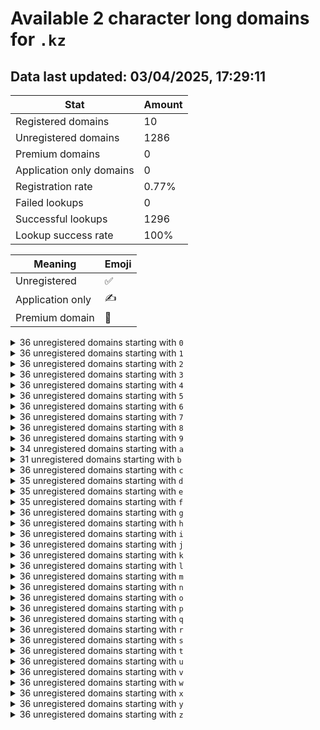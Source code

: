 # Available 2 character long domains for `.kz`

## Data last updated: 03/04/2025, 17:29:11

|Stat|Amount|
|--|--|
|Registered domains|10|
|Unregistered domains|1286|
|Premium domains|0|
|Application only domains|0|
|Registration rate|0.77%|
|Failed lookups|0|
|Successful lookups|1296|
|Lookup success rate|100%|


|Meaning|Emoji|
|--|--|
|Unregistered|:white_check_mark:|
|Application only|:writing_hand:|
|Premium domain|:gem:|

<details>
<summary>36 unregistered domains starting with <bold><code>0</code></bold></summary>

|Type|Domain|
|--|--|
|:white_check_mark:|`00.kz`|
|:white_check_mark:|`01.kz`|
|:white_check_mark:|`02.kz`|
|:white_check_mark:|`03.kz`|
|:white_check_mark:|`04.kz`|
|:white_check_mark:|`05.kz`|
|:white_check_mark:|`06.kz`|
|:white_check_mark:|`07.kz`|
|:white_check_mark:|`08.kz`|
|:white_check_mark:|`09.kz`|
|:white_check_mark:|`0a.kz`|
|:white_check_mark:|`0b.kz`|
|:white_check_mark:|`0c.kz`|
|:white_check_mark:|`0d.kz`|
|:white_check_mark:|`0e.kz`|
|:white_check_mark:|`0f.kz`|
|:white_check_mark:|`0g.kz`|
|:white_check_mark:|`0h.kz`|
|:white_check_mark:|`0i.kz`|
|:white_check_mark:|`0j.kz`|
|:white_check_mark:|`0k.kz`|
|:white_check_mark:|`0l.kz`|
|:white_check_mark:|`0m.kz`|
|:white_check_mark:|`0n.kz`|
|:white_check_mark:|`0o.kz`|
|:white_check_mark:|`0p.kz`|
|:white_check_mark:|`0q.kz`|
|:white_check_mark:|`0r.kz`|
|:white_check_mark:|`0s.kz`|
|:white_check_mark:|`0t.kz`|
|:white_check_mark:|`0u.kz`|
|:white_check_mark:|`0v.kz`|
|:white_check_mark:|`0w.kz`|
|:white_check_mark:|`0x.kz`|
|:white_check_mark:|`0y.kz`|
|:white_check_mark:|`0z.kz`|
</details>
<details>
<summary>36 unregistered domains starting with <bold><code>1</code></bold></summary>

|Type|Domain|
|--|--|
|:white_check_mark:|`10.kz`|
|:white_check_mark:|`11.kz`|
|:white_check_mark:|`12.kz`|
|:white_check_mark:|`13.kz`|
|:white_check_mark:|`14.kz`|
|:white_check_mark:|`15.kz`|
|:white_check_mark:|`16.kz`|
|:white_check_mark:|`17.kz`|
|:white_check_mark:|`18.kz`|
|:white_check_mark:|`19.kz`|
|:white_check_mark:|`1a.kz`|
|:white_check_mark:|`1b.kz`|
|:white_check_mark:|`1c.kz`|
|:white_check_mark:|`1d.kz`|
|:white_check_mark:|`1e.kz`|
|:white_check_mark:|`1f.kz`|
|:white_check_mark:|`1g.kz`|
|:white_check_mark:|`1h.kz`|
|:white_check_mark:|`1i.kz`|
|:white_check_mark:|`1j.kz`|
|:white_check_mark:|`1k.kz`|
|:white_check_mark:|`1l.kz`|
|:white_check_mark:|`1m.kz`|
|:white_check_mark:|`1n.kz`|
|:white_check_mark:|`1o.kz`|
|:white_check_mark:|`1p.kz`|
|:white_check_mark:|`1q.kz`|
|:white_check_mark:|`1r.kz`|
|:white_check_mark:|`1s.kz`|
|:white_check_mark:|`1t.kz`|
|:white_check_mark:|`1u.kz`|
|:white_check_mark:|`1v.kz`|
|:white_check_mark:|`1w.kz`|
|:white_check_mark:|`1x.kz`|
|:white_check_mark:|`1y.kz`|
|:white_check_mark:|`1z.kz`|
</details>
<details>
<summary>36 unregistered domains starting with <bold><code>2</code></bold></summary>

|Type|Domain|
|--|--|
|:white_check_mark:|`20.kz`|
|:white_check_mark:|`21.kz`|
|:white_check_mark:|`22.kz`|
|:white_check_mark:|`23.kz`|
|:white_check_mark:|`24.kz`|
|:white_check_mark:|`25.kz`|
|:white_check_mark:|`26.kz`|
|:white_check_mark:|`27.kz`|
|:white_check_mark:|`28.kz`|
|:white_check_mark:|`29.kz`|
|:white_check_mark:|`2a.kz`|
|:white_check_mark:|`2b.kz`|
|:white_check_mark:|`2c.kz`|
|:white_check_mark:|`2d.kz`|
|:white_check_mark:|`2e.kz`|
|:white_check_mark:|`2f.kz`|
|:white_check_mark:|`2g.kz`|
|:white_check_mark:|`2h.kz`|
|:white_check_mark:|`2i.kz`|
|:white_check_mark:|`2j.kz`|
|:white_check_mark:|`2k.kz`|
|:white_check_mark:|`2l.kz`|
|:white_check_mark:|`2m.kz`|
|:white_check_mark:|`2n.kz`|
|:white_check_mark:|`2o.kz`|
|:white_check_mark:|`2p.kz`|
|:white_check_mark:|`2q.kz`|
|:white_check_mark:|`2r.kz`|
|:white_check_mark:|`2s.kz`|
|:white_check_mark:|`2t.kz`|
|:white_check_mark:|`2u.kz`|
|:white_check_mark:|`2v.kz`|
|:white_check_mark:|`2w.kz`|
|:white_check_mark:|`2x.kz`|
|:white_check_mark:|`2y.kz`|
|:white_check_mark:|`2z.kz`|
</details>
<details>
<summary>36 unregistered domains starting with <bold><code>3</code></bold></summary>

|Type|Domain|
|--|--|
|:white_check_mark:|`30.kz`|
|:white_check_mark:|`31.kz`|
|:white_check_mark:|`32.kz`|
|:white_check_mark:|`33.kz`|
|:white_check_mark:|`34.kz`|
|:white_check_mark:|`35.kz`|
|:white_check_mark:|`36.kz`|
|:white_check_mark:|`37.kz`|
|:white_check_mark:|`38.kz`|
|:white_check_mark:|`39.kz`|
|:white_check_mark:|`3a.kz`|
|:white_check_mark:|`3b.kz`|
|:white_check_mark:|`3c.kz`|
|:white_check_mark:|`3d.kz`|
|:white_check_mark:|`3e.kz`|
|:white_check_mark:|`3f.kz`|
|:white_check_mark:|`3g.kz`|
|:white_check_mark:|`3h.kz`|
|:white_check_mark:|`3i.kz`|
|:white_check_mark:|`3j.kz`|
|:white_check_mark:|`3k.kz`|
|:white_check_mark:|`3l.kz`|
|:white_check_mark:|`3m.kz`|
|:white_check_mark:|`3n.kz`|
|:white_check_mark:|`3o.kz`|
|:white_check_mark:|`3p.kz`|
|:white_check_mark:|`3q.kz`|
|:white_check_mark:|`3r.kz`|
|:white_check_mark:|`3s.kz`|
|:white_check_mark:|`3t.kz`|
|:white_check_mark:|`3u.kz`|
|:white_check_mark:|`3v.kz`|
|:white_check_mark:|`3w.kz`|
|:white_check_mark:|`3x.kz`|
|:white_check_mark:|`3y.kz`|
|:white_check_mark:|`3z.kz`|
</details>
<details>
<summary>36 unregistered domains starting with <bold><code>4</code></bold></summary>

|Type|Domain|
|--|--|
|:white_check_mark:|`40.kz`|
|:white_check_mark:|`41.kz`|
|:white_check_mark:|`42.kz`|
|:white_check_mark:|`43.kz`|
|:white_check_mark:|`44.kz`|
|:white_check_mark:|`45.kz`|
|:white_check_mark:|`46.kz`|
|:white_check_mark:|`47.kz`|
|:white_check_mark:|`48.kz`|
|:white_check_mark:|`49.kz`|
|:white_check_mark:|`4a.kz`|
|:white_check_mark:|`4b.kz`|
|:white_check_mark:|`4c.kz`|
|:white_check_mark:|`4d.kz`|
|:white_check_mark:|`4e.kz`|
|:white_check_mark:|`4f.kz`|
|:white_check_mark:|`4g.kz`|
|:white_check_mark:|`4h.kz`|
|:white_check_mark:|`4i.kz`|
|:white_check_mark:|`4j.kz`|
|:white_check_mark:|`4k.kz`|
|:white_check_mark:|`4l.kz`|
|:white_check_mark:|`4m.kz`|
|:white_check_mark:|`4n.kz`|
|:white_check_mark:|`4o.kz`|
|:white_check_mark:|`4p.kz`|
|:white_check_mark:|`4q.kz`|
|:white_check_mark:|`4r.kz`|
|:white_check_mark:|`4s.kz`|
|:white_check_mark:|`4t.kz`|
|:white_check_mark:|`4u.kz`|
|:white_check_mark:|`4v.kz`|
|:white_check_mark:|`4w.kz`|
|:white_check_mark:|`4x.kz`|
|:white_check_mark:|`4y.kz`|
|:white_check_mark:|`4z.kz`|
</details>
<details>
<summary>36 unregistered domains starting with <bold><code>5</code></bold></summary>

|Type|Domain|
|--|--|
|:white_check_mark:|`50.kz`|
|:white_check_mark:|`51.kz`|
|:white_check_mark:|`52.kz`|
|:white_check_mark:|`53.kz`|
|:white_check_mark:|`54.kz`|
|:white_check_mark:|`55.kz`|
|:white_check_mark:|`56.kz`|
|:white_check_mark:|`57.kz`|
|:white_check_mark:|`58.kz`|
|:white_check_mark:|`59.kz`|
|:white_check_mark:|`5a.kz`|
|:white_check_mark:|`5b.kz`|
|:white_check_mark:|`5c.kz`|
|:white_check_mark:|`5d.kz`|
|:white_check_mark:|`5e.kz`|
|:white_check_mark:|`5f.kz`|
|:white_check_mark:|`5g.kz`|
|:white_check_mark:|`5h.kz`|
|:white_check_mark:|`5i.kz`|
|:white_check_mark:|`5j.kz`|
|:white_check_mark:|`5k.kz`|
|:white_check_mark:|`5l.kz`|
|:white_check_mark:|`5m.kz`|
|:white_check_mark:|`5n.kz`|
|:white_check_mark:|`5o.kz`|
|:white_check_mark:|`5p.kz`|
|:white_check_mark:|`5q.kz`|
|:white_check_mark:|`5r.kz`|
|:white_check_mark:|`5s.kz`|
|:white_check_mark:|`5t.kz`|
|:white_check_mark:|`5u.kz`|
|:white_check_mark:|`5v.kz`|
|:white_check_mark:|`5w.kz`|
|:white_check_mark:|`5x.kz`|
|:white_check_mark:|`5y.kz`|
|:white_check_mark:|`5z.kz`|
</details>
<details>
<summary>36 unregistered domains starting with <bold><code>6</code></bold></summary>

|Type|Domain|
|--|--|
|:white_check_mark:|`60.kz`|
|:white_check_mark:|`61.kz`|
|:white_check_mark:|`62.kz`|
|:white_check_mark:|`63.kz`|
|:white_check_mark:|`64.kz`|
|:white_check_mark:|`65.kz`|
|:white_check_mark:|`66.kz`|
|:white_check_mark:|`67.kz`|
|:white_check_mark:|`68.kz`|
|:white_check_mark:|`69.kz`|
|:white_check_mark:|`6a.kz`|
|:white_check_mark:|`6b.kz`|
|:white_check_mark:|`6c.kz`|
|:white_check_mark:|`6d.kz`|
|:white_check_mark:|`6e.kz`|
|:white_check_mark:|`6f.kz`|
|:white_check_mark:|`6g.kz`|
|:white_check_mark:|`6h.kz`|
|:white_check_mark:|`6i.kz`|
|:white_check_mark:|`6j.kz`|
|:white_check_mark:|`6k.kz`|
|:white_check_mark:|`6l.kz`|
|:white_check_mark:|`6m.kz`|
|:white_check_mark:|`6n.kz`|
|:white_check_mark:|`6o.kz`|
|:white_check_mark:|`6p.kz`|
|:white_check_mark:|`6q.kz`|
|:white_check_mark:|`6r.kz`|
|:white_check_mark:|`6s.kz`|
|:white_check_mark:|`6t.kz`|
|:white_check_mark:|`6u.kz`|
|:white_check_mark:|`6v.kz`|
|:white_check_mark:|`6w.kz`|
|:white_check_mark:|`6x.kz`|
|:white_check_mark:|`6y.kz`|
|:white_check_mark:|`6z.kz`|
</details>
<details>
<summary>36 unregistered domains starting with <bold><code>7</code></bold></summary>

|Type|Domain|
|--|--|
|:white_check_mark:|`70.kz`|
|:white_check_mark:|`71.kz`|
|:white_check_mark:|`72.kz`|
|:white_check_mark:|`73.kz`|
|:white_check_mark:|`74.kz`|
|:white_check_mark:|`75.kz`|
|:white_check_mark:|`76.kz`|
|:white_check_mark:|`77.kz`|
|:white_check_mark:|`78.kz`|
|:white_check_mark:|`79.kz`|
|:white_check_mark:|`7a.kz`|
|:white_check_mark:|`7b.kz`|
|:white_check_mark:|`7c.kz`|
|:white_check_mark:|`7d.kz`|
|:white_check_mark:|`7e.kz`|
|:white_check_mark:|`7f.kz`|
|:white_check_mark:|`7g.kz`|
|:white_check_mark:|`7h.kz`|
|:white_check_mark:|`7i.kz`|
|:white_check_mark:|`7j.kz`|
|:white_check_mark:|`7k.kz`|
|:white_check_mark:|`7l.kz`|
|:white_check_mark:|`7m.kz`|
|:white_check_mark:|`7n.kz`|
|:white_check_mark:|`7o.kz`|
|:white_check_mark:|`7p.kz`|
|:white_check_mark:|`7q.kz`|
|:white_check_mark:|`7r.kz`|
|:white_check_mark:|`7s.kz`|
|:white_check_mark:|`7t.kz`|
|:white_check_mark:|`7u.kz`|
|:white_check_mark:|`7v.kz`|
|:white_check_mark:|`7w.kz`|
|:white_check_mark:|`7x.kz`|
|:white_check_mark:|`7y.kz`|
|:white_check_mark:|`7z.kz`|
</details>
<details>
<summary>36 unregistered domains starting with <bold><code>8</code></bold></summary>

|Type|Domain|
|--|--|
|:white_check_mark:|`80.kz`|
|:white_check_mark:|`81.kz`|
|:white_check_mark:|`82.kz`|
|:white_check_mark:|`83.kz`|
|:white_check_mark:|`84.kz`|
|:white_check_mark:|`85.kz`|
|:white_check_mark:|`86.kz`|
|:white_check_mark:|`87.kz`|
|:white_check_mark:|`88.kz`|
|:white_check_mark:|`89.kz`|
|:white_check_mark:|`8a.kz`|
|:white_check_mark:|`8b.kz`|
|:white_check_mark:|`8c.kz`|
|:white_check_mark:|`8d.kz`|
|:white_check_mark:|`8e.kz`|
|:white_check_mark:|`8f.kz`|
|:white_check_mark:|`8g.kz`|
|:white_check_mark:|`8h.kz`|
|:white_check_mark:|`8i.kz`|
|:white_check_mark:|`8j.kz`|
|:white_check_mark:|`8k.kz`|
|:white_check_mark:|`8l.kz`|
|:white_check_mark:|`8m.kz`|
|:white_check_mark:|`8n.kz`|
|:white_check_mark:|`8o.kz`|
|:white_check_mark:|`8p.kz`|
|:white_check_mark:|`8q.kz`|
|:white_check_mark:|`8r.kz`|
|:white_check_mark:|`8s.kz`|
|:white_check_mark:|`8t.kz`|
|:white_check_mark:|`8u.kz`|
|:white_check_mark:|`8v.kz`|
|:white_check_mark:|`8w.kz`|
|:white_check_mark:|`8x.kz`|
|:white_check_mark:|`8y.kz`|
|:white_check_mark:|`8z.kz`|
</details>
<details>
<summary>36 unregistered domains starting with <bold><code>9</code></bold></summary>

|Type|Domain|
|--|--|
|:white_check_mark:|`90.kz`|
|:white_check_mark:|`91.kz`|
|:white_check_mark:|`92.kz`|
|:white_check_mark:|`93.kz`|
|:white_check_mark:|`94.kz`|
|:white_check_mark:|`95.kz`|
|:white_check_mark:|`96.kz`|
|:white_check_mark:|`97.kz`|
|:white_check_mark:|`98.kz`|
|:white_check_mark:|`99.kz`|
|:white_check_mark:|`9a.kz`|
|:white_check_mark:|`9b.kz`|
|:white_check_mark:|`9c.kz`|
|:white_check_mark:|`9d.kz`|
|:white_check_mark:|`9e.kz`|
|:white_check_mark:|`9f.kz`|
|:white_check_mark:|`9g.kz`|
|:white_check_mark:|`9h.kz`|
|:white_check_mark:|`9i.kz`|
|:white_check_mark:|`9j.kz`|
|:white_check_mark:|`9k.kz`|
|:white_check_mark:|`9l.kz`|
|:white_check_mark:|`9m.kz`|
|:white_check_mark:|`9n.kz`|
|:white_check_mark:|`9o.kz`|
|:white_check_mark:|`9p.kz`|
|:white_check_mark:|`9q.kz`|
|:white_check_mark:|`9r.kz`|
|:white_check_mark:|`9s.kz`|
|:white_check_mark:|`9t.kz`|
|:white_check_mark:|`9u.kz`|
|:white_check_mark:|`9v.kz`|
|:white_check_mark:|`9w.kz`|
|:white_check_mark:|`9x.kz`|
|:white_check_mark:|`9y.kz`|
|:white_check_mark:|`9z.kz`|
</details>
<details>
<summary>34 unregistered domains starting with <bold><code>a</code></bold></summary>

|Type|Domain|
|--|--|
|:white_check_mark:|`a0.kz`|
|:white_check_mark:|`a1.kz`|
|:white_check_mark:|`a2.kz`|
|:white_check_mark:|`a3.kz`|
|:white_check_mark:|`a4.kz`|
|:white_check_mark:|`a5.kz`|
|:white_check_mark:|`a6.kz`|
|:white_check_mark:|`a7.kz`|
|:white_check_mark:|`a8.kz`|
|:white_check_mark:|`a9.kz`|
|:white_check_mark:|`ac.kz`|
|:white_check_mark:|`ad.kz`|
|:white_check_mark:|`ae.kz`|
|:white_check_mark:|`af.kz`|
|:white_check_mark:|`ag.kz`|
|:white_check_mark:|`ah.kz`|
|:white_check_mark:|`ai.kz`|
|:white_check_mark:|`aj.kz`|
|:white_check_mark:|`ak.kz`|
|:white_check_mark:|`al.kz`|
|:white_check_mark:|`am.kz`|
|:white_check_mark:|`an.kz`|
|:white_check_mark:|`ao.kz`|
|:white_check_mark:|`ap.kz`|
|:white_check_mark:|`aq.kz`|
|:white_check_mark:|`ar.kz`|
|:white_check_mark:|`as.kz`|
|:white_check_mark:|`at.kz`|
|:white_check_mark:|`au.kz`|
|:white_check_mark:|`av.kz`|
|:white_check_mark:|`aw.kz`|
|:white_check_mark:|`ax.kz`|
|:white_check_mark:|`ay.kz`|
|:white_check_mark:|`az.kz`|
</details>
<details>
<summary>31 unregistered domains starting with <bold><code>b</code></bold></summary>

|Type|Domain|
|--|--|
|:white_check_mark:|`b0.kz`|
|:white_check_mark:|`b1.kz`|
|:white_check_mark:|`b2.kz`|
|:white_check_mark:|`b3.kz`|
|:white_check_mark:|`b4.kz`|
|:white_check_mark:|`b5.kz`|
|:white_check_mark:|`b6.kz`|
|:white_check_mark:|`b7.kz`|
|:white_check_mark:|`b8.kz`|
|:white_check_mark:|`b9.kz`|
|:white_check_mark:|`ba.kz`|
|:white_check_mark:|`bb.kz`|
|:white_check_mark:|`bh.kz`|
|:white_check_mark:|`bi.kz`|
|:white_check_mark:|`bj.kz`|
|:white_check_mark:|`bk.kz`|
|:white_check_mark:|`bl.kz`|
|:white_check_mark:|`bm.kz`|
|:white_check_mark:|`bn.kz`|
|:white_check_mark:|`bo.kz`|
|:white_check_mark:|`bp.kz`|
|:white_check_mark:|`bq.kz`|
|:white_check_mark:|`br.kz`|
|:white_check_mark:|`bs.kz`|
|:white_check_mark:|`bt.kz`|
|:white_check_mark:|`bu.kz`|
|:white_check_mark:|`bv.kz`|
|:white_check_mark:|`bw.kz`|
|:white_check_mark:|`bx.kz`|
|:white_check_mark:|`by.kz`|
|:white_check_mark:|`bz.kz`|
</details>
<details>
<summary>36 unregistered domains starting with <bold><code>c</code></bold></summary>

|Type|Domain|
|--|--|
|:white_check_mark:|`c0.kz`|
|:white_check_mark:|`c1.kz`|
|:white_check_mark:|`c2.kz`|
|:white_check_mark:|`c3.kz`|
|:white_check_mark:|`c4.kz`|
|:white_check_mark:|`c5.kz`|
|:white_check_mark:|`c6.kz`|
|:white_check_mark:|`c7.kz`|
|:white_check_mark:|`c8.kz`|
|:white_check_mark:|`c9.kz`|
|:white_check_mark:|`ca.kz`|
|:white_check_mark:|`cb.kz`|
|:white_check_mark:|`cc.kz`|
|:white_check_mark:|`cd.kz`|
|:white_check_mark:|`ce.kz`|
|:white_check_mark:|`cf.kz`|
|:white_check_mark:|`cg.kz`|
|:white_check_mark:|`ch.kz`|
|:white_check_mark:|`ci.kz`|
|:white_check_mark:|`cj.kz`|
|:white_check_mark:|`ck.kz`|
|:white_check_mark:|`cl.kz`|
|:white_check_mark:|`cm.kz`|
|:white_check_mark:|`cn.kz`|
|:white_check_mark:|`co.kz`|
|:white_check_mark:|`cp.kz`|
|:white_check_mark:|`cq.kz`|
|:white_check_mark:|`cr.kz`|
|:white_check_mark:|`cs.kz`|
|:white_check_mark:|`ct.kz`|
|:white_check_mark:|`cu.kz`|
|:white_check_mark:|`cv.kz`|
|:white_check_mark:|`cw.kz`|
|:white_check_mark:|`cx.kz`|
|:white_check_mark:|`cy.kz`|
|:white_check_mark:|`cz.kz`|
</details>
<details>
<summary>35 unregistered domains starting with <bold><code>d</code></bold></summary>

|Type|Domain|
|--|--|
|:white_check_mark:|`d0.kz`|
|:white_check_mark:|`d1.kz`|
|:white_check_mark:|`d2.kz`|
|:white_check_mark:|`d3.kz`|
|:white_check_mark:|`d4.kz`|
|:white_check_mark:|`d5.kz`|
|:white_check_mark:|`d6.kz`|
|:white_check_mark:|`d7.kz`|
|:white_check_mark:|`d8.kz`|
|:white_check_mark:|`d9.kz`|
|:white_check_mark:|`da.kz`|
|:white_check_mark:|`db.kz`|
|:white_check_mark:|`dc.kz`|
|:white_check_mark:|`dd.kz`|
|:white_check_mark:|`de.kz`|
|:white_check_mark:|`df.kz`|
|:white_check_mark:|`dg.kz`|
|:white_check_mark:|`dh.kz`|
|:white_check_mark:|`di.kz`|
|:white_check_mark:|`dj.kz`|
|:white_check_mark:|`dk.kz`|
|:white_check_mark:|`dl.kz`|
|:white_check_mark:|`dm.kz`|
|:white_check_mark:|`dn.kz`|
|:white_check_mark:|`do.kz`|
|:white_check_mark:|`dp.kz`|
|:white_check_mark:|`dq.kz`|
|:white_check_mark:|`dr.kz`|
|:white_check_mark:|`ds.kz`|
|:white_check_mark:|`dt.kz`|
|:white_check_mark:|`du.kz`|
|:white_check_mark:|`dv.kz`|
|:white_check_mark:|`dw.kz`|
|:white_check_mark:|`dx.kz`|
|:white_check_mark:|`dz.kz`|
</details>
<details>
<summary>35 unregistered domains starting with <bold><code>e</code></bold></summary>

|Type|Domain|
|--|--|
|:white_check_mark:|`e0.kz`|
|:white_check_mark:|`e1.kz`|
|:white_check_mark:|`e2.kz`|
|:white_check_mark:|`e3.kz`|
|:white_check_mark:|`e4.kz`|
|:white_check_mark:|`e5.kz`|
|:white_check_mark:|`e6.kz`|
|:white_check_mark:|`e7.kz`|
|:white_check_mark:|`e8.kz`|
|:white_check_mark:|`ea.kz`|
|:white_check_mark:|`eb.kz`|
|:white_check_mark:|`ec.kz`|
|:white_check_mark:|`ed.kz`|
|:white_check_mark:|`ee.kz`|
|:white_check_mark:|`ef.kz`|
|:white_check_mark:|`eg.kz`|
|:white_check_mark:|`eh.kz`|
|:white_check_mark:|`ei.kz`|
|:white_check_mark:|`ej.kz`|
|:white_check_mark:|`ek.kz`|
|:white_check_mark:|`el.kz`|
|:white_check_mark:|`em.kz`|
|:white_check_mark:|`en.kz`|
|:white_check_mark:|`eo.kz`|
|:white_check_mark:|`ep.kz`|
|:white_check_mark:|`eq.kz`|
|:white_check_mark:|`er.kz`|
|:white_check_mark:|`es.kz`|
|:white_check_mark:|`et.kz`|
|:white_check_mark:|`eu.kz`|
|:white_check_mark:|`ev.kz`|
|:white_check_mark:|`ew.kz`|
|:white_check_mark:|`ex.kz`|
|:white_check_mark:|`ey.kz`|
|:white_check_mark:|`ez.kz`|
</details>
<details>
<summary>35 unregistered domains starting with <bold><code>f</code></bold></summary>

|Type|Domain|
|--|--|
|:white_check_mark:|`f0.kz`|
|:white_check_mark:|`f1.kz`|
|:white_check_mark:|`f2.kz`|
|:white_check_mark:|`f3.kz`|
|:white_check_mark:|`f4.kz`|
|:white_check_mark:|`f5.kz`|
|:white_check_mark:|`f6.kz`|
|:white_check_mark:|`f7.kz`|
|:white_check_mark:|`f8.kz`|
|:white_check_mark:|`f9.kz`|
|:white_check_mark:|`fb.kz`|
|:white_check_mark:|`fc.kz`|
|:white_check_mark:|`fd.kz`|
|:white_check_mark:|`fe.kz`|
|:white_check_mark:|`ff.kz`|
|:white_check_mark:|`fg.kz`|
|:white_check_mark:|`fh.kz`|
|:white_check_mark:|`fi.kz`|
|:white_check_mark:|`fj.kz`|
|:white_check_mark:|`fk.kz`|
|:white_check_mark:|`fl.kz`|
|:white_check_mark:|`fm.kz`|
|:white_check_mark:|`fn.kz`|
|:white_check_mark:|`fo.kz`|
|:white_check_mark:|`fp.kz`|
|:white_check_mark:|`fq.kz`|
|:white_check_mark:|`fr.kz`|
|:white_check_mark:|`fs.kz`|
|:white_check_mark:|`ft.kz`|
|:white_check_mark:|`fu.kz`|
|:white_check_mark:|`fv.kz`|
|:white_check_mark:|`fw.kz`|
|:white_check_mark:|`fx.kz`|
|:white_check_mark:|`fy.kz`|
|:white_check_mark:|`fz.kz`|
</details>
<details>
<summary>36 unregistered domains starting with <bold><code>g</code></bold></summary>

|Type|Domain|
|--|--|
|:white_check_mark:|`g0.kz`|
|:white_check_mark:|`g1.kz`|
|:white_check_mark:|`g2.kz`|
|:white_check_mark:|`g3.kz`|
|:white_check_mark:|`g4.kz`|
|:white_check_mark:|`g5.kz`|
|:white_check_mark:|`g6.kz`|
|:white_check_mark:|`g7.kz`|
|:white_check_mark:|`g8.kz`|
|:white_check_mark:|`g9.kz`|
|:white_check_mark:|`ga.kz`|
|:white_check_mark:|`gb.kz`|
|:white_check_mark:|`gc.kz`|
|:white_check_mark:|`gd.kz`|
|:white_check_mark:|`ge.kz`|
|:white_check_mark:|`gf.kz`|
|:white_check_mark:|`gg.kz`|
|:white_check_mark:|`gh.kz`|
|:white_check_mark:|`gi.kz`|
|:white_check_mark:|`gj.kz`|
|:white_check_mark:|`gk.kz`|
|:white_check_mark:|`gl.kz`|
|:white_check_mark:|`gm.kz`|
|:white_check_mark:|`gn.kz`|
|:white_check_mark:|`go.kz`|
|:white_check_mark:|`gp.kz`|
|:white_check_mark:|`gq.kz`|
|:white_check_mark:|`gr.kz`|
|:white_check_mark:|`gs.kz`|
|:white_check_mark:|`gt.kz`|
|:white_check_mark:|`gu.kz`|
|:white_check_mark:|`gv.kz`|
|:white_check_mark:|`gw.kz`|
|:white_check_mark:|`gx.kz`|
|:white_check_mark:|`gy.kz`|
|:white_check_mark:|`gz.kz`|
</details>
<details>
<summary>36 unregistered domains starting with <bold><code>h</code></bold></summary>

|Type|Domain|
|--|--|
|:white_check_mark:|`h0.kz`|
|:white_check_mark:|`h1.kz`|
|:white_check_mark:|`h2.kz`|
|:white_check_mark:|`h3.kz`|
|:white_check_mark:|`h4.kz`|
|:white_check_mark:|`h5.kz`|
|:white_check_mark:|`h6.kz`|
|:white_check_mark:|`h7.kz`|
|:white_check_mark:|`h8.kz`|
|:white_check_mark:|`h9.kz`|
|:white_check_mark:|`ha.kz`|
|:white_check_mark:|`hb.kz`|
|:white_check_mark:|`hc.kz`|
|:white_check_mark:|`hd.kz`|
|:white_check_mark:|`he.kz`|
|:white_check_mark:|`hf.kz`|
|:white_check_mark:|`hg.kz`|
|:white_check_mark:|`hh.kz`|
|:white_check_mark:|`hi.kz`|
|:white_check_mark:|`hj.kz`|
|:white_check_mark:|`hk.kz`|
|:white_check_mark:|`hl.kz`|
|:white_check_mark:|`hm.kz`|
|:white_check_mark:|`hn.kz`|
|:white_check_mark:|`ho.kz`|
|:white_check_mark:|`hp.kz`|
|:white_check_mark:|`hq.kz`|
|:white_check_mark:|`hr.kz`|
|:white_check_mark:|`hs.kz`|
|:white_check_mark:|`ht.kz`|
|:white_check_mark:|`hu.kz`|
|:white_check_mark:|`hv.kz`|
|:white_check_mark:|`hw.kz`|
|:white_check_mark:|`hx.kz`|
|:white_check_mark:|`hy.kz`|
|:white_check_mark:|`hz.kz`|
</details>
<details>
<summary>36 unregistered domains starting with <bold><code>i</code></bold></summary>

|Type|Domain|
|--|--|
|:white_check_mark:|`i0.kz`|
|:white_check_mark:|`i1.kz`|
|:white_check_mark:|`i2.kz`|
|:white_check_mark:|`i3.kz`|
|:white_check_mark:|`i4.kz`|
|:white_check_mark:|`i5.kz`|
|:white_check_mark:|`i6.kz`|
|:white_check_mark:|`i7.kz`|
|:white_check_mark:|`i8.kz`|
|:white_check_mark:|`i9.kz`|
|:white_check_mark:|`ia.kz`|
|:white_check_mark:|`ib.kz`|
|:white_check_mark:|`ic.kz`|
|:white_check_mark:|`id.kz`|
|:white_check_mark:|`ie.kz`|
|:white_check_mark:|`if.kz`|
|:white_check_mark:|`ig.kz`|
|:white_check_mark:|`ih.kz`|
|:white_check_mark:|`ii.kz`|
|:white_check_mark:|`ij.kz`|
|:white_check_mark:|`ik.kz`|
|:white_check_mark:|`il.kz`|
|:white_check_mark:|`im.kz`|
|:white_check_mark:|`in.kz`|
|:white_check_mark:|`io.kz`|
|:white_check_mark:|`ip.kz`|
|:white_check_mark:|`iq.kz`|
|:white_check_mark:|`ir.kz`|
|:white_check_mark:|`is.kz`|
|:white_check_mark:|`it.kz`|
|:white_check_mark:|`iu.kz`|
|:white_check_mark:|`iv.kz`|
|:white_check_mark:|`iw.kz`|
|:white_check_mark:|`ix.kz`|
|:white_check_mark:|`iy.kz`|
|:white_check_mark:|`iz.kz`|
</details>
<details>
<summary>36 unregistered domains starting with <bold><code>j</code></bold></summary>

|Type|Domain|
|--|--|
|:white_check_mark:|`j0.kz`|
|:white_check_mark:|`j1.kz`|
|:white_check_mark:|`j2.kz`|
|:white_check_mark:|`j3.kz`|
|:white_check_mark:|`j4.kz`|
|:white_check_mark:|`j5.kz`|
|:white_check_mark:|`j6.kz`|
|:white_check_mark:|`j7.kz`|
|:white_check_mark:|`j8.kz`|
|:white_check_mark:|`j9.kz`|
|:white_check_mark:|`ja.kz`|
|:white_check_mark:|`jb.kz`|
|:white_check_mark:|`jc.kz`|
|:white_check_mark:|`jd.kz`|
|:white_check_mark:|`je.kz`|
|:white_check_mark:|`jf.kz`|
|:white_check_mark:|`jg.kz`|
|:white_check_mark:|`jh.kz`|
|:white_check_mark:|`ji.kz`|
|:white_check_mark:|`jj.kz`|
|:white_check_mark:|`jk.kz`|
|:white_check_mark:|`jl.kz`|
|:white_check_mark:|`jm.kz`|
|:white_check_mark:|`jn.kz`|
|:white_check_mark:|`jo.kz`|
|:white_check_mark:|`jp.kz`|
|:white_check_mark:|`jq.kz`|
|:white_check_mark:|`jr.kz`|
|:white_check_mark:|`js.kz`|
|:white_check_mark:|`jt.kz`|
|:white_check_mark:|`ju.kz`|
|:white_check_mark:|`jv.kz`|
|:white_check_mark:|`jw.kz`|
|:white_check_mark:|`jx.kz`|
|:white_check_mark:|`jy.kz`|
|:white_check_mark:|`jz.kz`|
</details>
<details>
<summary>36 unregistered domains starting with <bold><code>k</code></bold></summary>

|Type|Domain|
|--|--|
|:white_check_mark:|`k0.kz`|
|:white_check_mark:|`k1.kz`|
|:white_check_mark:|`k2.kz`|
|:white_check_mark:|`k3.kz`|
|:white_check_mark:|`k4.kz`|
|:white_check_mark:|`k5.kz`|
|:white_check_mark:|`k6.kz`|
|:white_check_mark:|`k7.kz`|
|:white_check_mark:|`k8.kz`|
|:white_check_mark:|`k9.kz`|
|:white_check_mark:|`ka.kz`|
|:white_check_mark:|`kb.kz`|
|:white_check_mark:|`kc.kz`|
|:white_check_mark:|`kd.kz`|
|:white_check_mark:|`ke.kz`|
|:white_check_mark:|`kf.kz`|
|:white_check_mark:|`kg.kz`|
|:white_check_mark:|`kh.kz`|
|:white_check_mark:|`ki.kz`|
|:white_check_mark:|`kj.kz`|
|:white_check_mark:|`kk.kz`|
|:white_check_mark:|`kl.kz`|
|:white_check_mark:|`km.kz`|
|:white_check_mark:|`kn.kz`|
|:white_check_mark:|`ko.kz`|
|:white_check_mark:|`kp.kz`|
|:white_check_mark:|`kq.kz`|
|:white_check_mark:|`kr.kz`|
|:white_check_mark:|`ks.kz`|
|:white_check_mark:|`kt.kz`|
|:white_check_mark:|`ku.kz`|
|:white_check_mark:|`kv.kz`|
|:white_check_mark:|`kw.kz`|
|:white_check_mark:|`kx.kz`|
|:white_check_mark:|`ky.kz`|
|:white_check_mark:|`kz.kz`|
</details>
<details>
<summary>36 unregistered domains starting with <bold><code>l</code></bold></summary>

|Type|Domain|
|--|--|
|:white_check_mark:|`l0.kz`|
|:white_check_mark:|`l1.kz`|
|:white_check_mark:|`l2.kz`|
|:white_check_mark:|`l3.kz`|
|:white_check_mark:|`l4.kz`|
|:white_check_mark:|`l5.kz`|
|:white_check_mark:|`l6.kz`|
|:white_check_mark:|`l7.kz`|
|:white_check_mark:|`l8.kz`|
|:white_check_mark:|`l9.kz`|
|:white_check_mark:|`la.kz`|
|:white_check_mark:|`lb.kz`|
|:white_check_mark:|`lc.kz`|
|:white_check_mark:|`ld.kz`|
|:white_check_mark:|`le.kz`|
|:white_check_mark:|`lf.kz`|
|:white_check_mark:|`lg.kz`|
|:white_check_mark:|`lh.kz`|
|:white_check_mark:|`li.kz`|
|:white_check_mark:|`lj.kz`|
|:white_check_mark:|`lk.kz`|
|:white_check_mark:|`ll.kz`|
|:white_check_mark:|`lm.kz`|
|:white_check_mark:|`ln.kz`|
|:white_check_mark:|`lo.kz`|
|:white_check_mark:|`lp.kz`|
|:white_check_mark:|`lq.kz`|
|:white_check_mark:|`lr.kz`|
|:white_check_mark:|`ls.kz`|
|:white_check_mark:|`lt.kz`|
|:white_check_mark:|`lu.kz`|
|:white_check_mark:|`lv.kz`|
|:white_check_mark:|`lw.kz`|
|:white_check_mark:|`lx.kz`|
|:white_check_mark:|`ly.kz`|
|:white_check_mark:|`lz.kz`|
</details>
<details>
<summary>36 unregistered domains starting with <bold><code>m</code></bold></summary>

|Type|Domain|
|--|--|
|:white_check_mark:|`m0.kz`|
|:white_check_mark:|`m1.kz`|
|:white_check_mark:|`m2.kz`|
|:white_check_mark:|`m3.kz`|
|:white_check_mark:|`m4.kz`|
|:white_check_mark:|`m5.kz`|
|:white_check_mark:|`m6.kz`|
|:white_check_mark:|`m7.kz`|
|:white_check_mark:|`m8.kz`|
|:white_check_mark:|`m9.kz`|
|:white_check_mark:|`ma.kz`|
|:white_check_mark:|`mb.kz`|
|:white_check_mark:|`mc.kz`|
|:white_check_mark:|`md.kz`|
|:white_check_mark:|`me.kz`|
|:white_check_mark:|`mf.kz`|
|:white_check_mark:|`mg.kz`|
|:white_check_mark:|`mh.kz`|
|:white_check_mark:|`mi.kz`|
|:white_check_mark:|`mj.kz`|
|:white_check_mark:|`mk.kz`|
|:white_check_mark:|`ml.kz`|
|:white_check_mark:|`mm.kz`|
|:white_check_mark:|`mn.kz`|
|:white_check_mark:|`mo.kz`|
|:white_check_mark:|`mp.kz`|
|:white_check_mark:|`mq.kz`|
|:white_check_mark:|`mr.kz`|
|:white_check_mark:|`ms.kz`|
|:white_check_mark:|`mt.kz`|
|:white_check_mark:|`mu.kz`|
|:white_check_mark:|`mv.kz`|
|:white_check_mark:|`mw.kz`|
|:white_check_mark:|`mx.kz`|
|:white_check_mark:|`my.kz`|
|:white_check_mark:|`mz.kz`|
</details>
<details>
<summary>36 unregistered domains starting with <bold><code>n</code></bold></summary>

|Type|Domain|
|--|--|
|:white_check_mark:|`n0.kz`|
|:white_check_mark:|`n1.kz`|
|:white_check_mark:|`n2.kz`|
|:white_check_mark:|`n3.kz`|
|:white_check_mark:|`n4.kz`|
|:white_check_mark:|`n5.kz`|
|:white_check_mark:|`n6.kz`|
|:white_check_mark:|`n7.kz`|
|:white_check_mark:|`n8.kz`|
|:white_check_mark:|`n9.kz`|
|:white_check_mark:|`na.kz`|
|:white_check_mark:|`nb.kz`|
|:white_check_mark:|`nc.kz`|
|:white_check_mark:|`nd.kz`|
|:white_check_mark:|`ne.kz`|
|:white_check_mark:|`nf.kz`|
|:white_check_mark:|`ng.kz`|
|:white_check_mark:|`nh.kz`|
|:white_check_mark:|`ni.kz`|
|:white_check_mark:|`nj.kz`|
|:white_check_mark:|`nk.kz`|
|:white_check_mark:|`nl.kz`|
|:white_check_mark:|`nm.kz`|
|:white_check_mark:|`nn.kz`|
|:white_check_mark:|`no.kz`|
|:white_check_mark:|`np.kz`|
|:white_check_mark:|`nq.kz`|
|:white_check_mark:|`nr.kz`|
|:white_check_mark:|`ns.kz`|
|:white_check_mark:|`nt.kz`|
|:white_check_mark:|`nu.kz`|
|:white_check_mark:|`nv.kz`|
|:white_check_mark:|`nw.kz`|
|:white_check_mark:|`nx.kz`|
|:white_check_mark:|`ny.kz`|
|:white_check_mark:|`nz.kz`|
</details>
<details>
<summary>36 unregistered domains starting with <bold><code>o</code></bold></summary>

|Type|Domain|
|--|--|
|:white_check_mark:|`o0.kz`|
|:white_check_mark:|`o1.kz`|
|:white_check_mark:|`o2.kz`|
|:white_check_mark:|`o3.kz`|
|:white_check_mark:|`o4.kz`|
|:white_check_mark:|`o5.kz`|
|:white_check_mark:|`o6.kz`|
|:white_check_mark:|`o7.kz`|
|:white_check_mark:|`o8.kz`|
|:white_check_mark:|`o9.kz`|
|:white_check_mark:|`oa.kz`|
|:white_check_mark:|`ob.kz`|
|:white_check_mark:|`oc.kz`|
|:white_check_mark:|`od.kz`|
|:white_check_mark:|`oe.kz`|
|:white_check_mark:|`of.kz`|
|:white_check_mark:|`og.kz`|
|:white_check_mark:|`oh.kz`|
|:white_check_mark:|`oi.kz`|
|:white_check_mark:|`oj.kz`|
|:white_check_mark:|`ok.kz`|
|:white_check_mark:|`ol.kz`|
|:white_check_mark:|`om.kz`|
|:white_check_mark:|`on.kz`|
|:white_check_mark:|`oo.kz`|
|:white_check_mark:|`op.kz`|
|:white_check_mark:|`oq.kz`|
|:white_check_mark:|`or.kz`|
|:white_check_mark:|`os.kz`|
|:white_check_mark:|`ot.kz`|
|:white_check_mark:|`ou.kz`|
|:white_check_mark:|`ov.kz`|
|:white_check_mark:|`ow.kz`|
|:white_check_mark:|`ox.kz`|
|:white_check_mark:|`oy.kz`|
|:white_check_mark:|`oz.kz`|
</details>
<details>
<summary>36 unregistered domains starting with <bold><code>p</code></bold></summary>

|Type|Domain|
|--|--|
|:white_check_mark:|`p0.kz`|
|:white_check_mark:|`p1.kz`|
|:white_check_mark:|`p2.kz`|
|:white_check_mark:|`p3.kz`|
|:white_check_mark:|`p4.kz`|
|:white_check_mark:|`p5.kz`|
|:white_check_mark:|`p6.kz`|
|:white_check_mark:|`p7.kz`|
|:white_check_mark:|`p8.kz`|
|:white_check_mark:|`p9.kz`|
|:white_check_mark:|`pa.kz`|
|:white_check_mark:|`pb.kz`|
|:white_check_mark:|`pc.kz`|
|:white_check_mark:|`pd.kz`|
|:white_check_mark:|`pe.kz`|
|:white_check_mark:|`pf.kz`|
|:white_check_mark:|`pg.kz`|
|:white_check_mark:|`ph.kz`|
|:white_check_mark:|`pi.kz`|
|:white_check_mark:|`pj.kz`|
|:white_check_mark:|`pk.kz`|
|:white_check_mark:|`pl.kz`|
|:white_check_mark:|`pm.kz`|
|:white_check_mark:|`pn.kz`|
|:white_check_mark:|`po.kz`|
|:white_check_mark:|`pp.kz`|
|:white_check_mark:|`pq.kz`|
|:white_check_mark:|`pr.kz`|
|:white_check_mark:|`ps.kz`|
|:white_check_mark:|`pt.kz`|
|:white_check_mark:|`pu.kz`|
|:white_check_mark:|`pv.kz`|
|:white_check_mark:|`pw.kz`|
|:white_check_mark:|`px.kz`|
|:white_check_mark:|`py.kz`|
|:white_check_mark:|`pz.kz`|
</details>
<details>
<summary>36 unregistered domains starting with <bold><code>q</code></bold></summary>

|Type|Domain|
|--|--|
|:white_check_mark:|`q0.kz`|
|:white_check_mark:|`q1.kz`|
|:white_check_mark:|`q2.kz`|
|:white_check_mark:|`q3.kz`|
|:white_check_mark:|`q4.kz`|
|:white_check_mark:|`q5.kz`|
|:white_check_mark:|`q6.kz`|
|:white_check_mark:|`q7.kz`|
|:white_check_mark:|`q8.kz`|
|:white_check_mark:|`q9.kz`|
|:white_check_mark:|`qa.kz`|
|:white_check_mark:|`qb.kz`|
|:white_check_mark:|`qc.kz`|
|:white_check_mark:|`qd.kz`|
|:white_check_mark:|`qe.kz`|
|:white_check_mark:|`qf.kz`|
|:white_check_mark:|`qg.kz`|
|:white_check_mark:|`qh.kz`|
|:white_check_mark:|`qi.kz`|
|:white_check_mark:|`qj.kz`|
|:white_check_mark:|`qk.kz`|
|:white_check_mark:|`ql.kz`|
|:white_check_mark:|`qm.kz`|
|:white_check_mark:|`qn.kz`|
|:white_check_mark:|`qo.kz`|
|:white_check_mark:|`qp.kz`|
|:white_check_mark:|`qq.kz`|
|:white_check_mark:|`qr.kz`|
|:white_check_mark:|`qs.kz`|
|:white_check_mark:|`qt.kz`|
|:white_check_mark:|`qu.kz`|
|:white_check_mark:|`qv.kz`|
|:white_check_mark:|`qw.kz`|
|:white_check_mark:|`qx.kz`|
|:white_check_mark:|`qy.kz`|
|:white_check_mark:|`qz.kz`|
</details>
<details>
<summary>36 unregistered domains starting with <bold><code>r</code></bold></summary>

|Type|Domain|
|--|--|
|:white_check_mark:|`r0.kz`|
|:white_check_mark:|`r1.kz`|
|:white_check_mark:|`r2.kz`|
|:white_check_mark:|`r3.kz`|
|:white_check_mark:|`r4.kz`|
|:white_check_mark:|`r5.kz`|
|:white_check_mark:|`r6.kz`|
|:white_check_mark:|`r7.kz`|
|:white_check_mark:|`r8.kz`|
|:white_check_mark:|`r9.kz`|
|:white_check_mark:|`ra.kz`|
|:white_check_mark:|`rb.kz`|
|:white_check_mark:|`rc.kz`|
|:white_check_mark:|`rd.kz`|
|:white_check_mark:|`re.kz`|
|:white_check_mark:|`rf.kz`|
|:white_check_mark:|`rg.kz`|
|:white_check_mark:|`rh.kz`|
|:white_check_mark:|`ri.kz`|
|:white_check_mark:|`rj.kz`|
|:white_check_mark:|`rk.kz`|
|:white_check_mark:|`rl.kz`|
|:white_check_mark:|`rm.kz`|
|:white_check_mark:|`rn.kz`|
|:white_check_mark:|`ro.kz`|
|:white_check_mark:|`rp.kz`|
|:white_check_mark:|`rq.kz`|
|:white_check_mark:|`rr.kz`|
|:white_check_mark:|`rs.kz`|
|:white_check_mark:|`rt.kz`|
|:white_check_mark:|`ru.kz`|
|:white_check_mark:|`rv.kz`|
|:white_check_mark:|`rw.kz`|
|:white_check_mark:|`rx.kz`|
|:white_check_mark:|`ry.kz`|
|:white_check_mark:|`rz.kz`|
</details>
<details>
<summary>36 unregistered domains starting with <bold><code>s</code></bold></summary>

|Type|Domain|
|--|--|
|:white_check_mark:|`s0.kz`|
|:white_check_mark:|`s1.kz`|
|:white_check_mark:|`s2.kz`|
|:white_check_mark:|`s3.kz`|
|:white_check_mark:|`s4.kz`|
|:white_check_mark:|`s5.kz`|
|:white_check_mark:|`s6.kz`|
|:white_check_mark:|`s7.kz`|
|:white_check_mark:|`s8.kz`|
|:white_check_mark:|`s9.kz`|
|:white_check_mark:|`sa.kz`|
|:white_check_mark:|`sb.kz`|
|:white_check_mark:|`sc.kz`|
|:white_check_mark:|`sd.kz`|
|:white_check_mark:|`se.kz`|
|:white_check_mark:|`sf.kz`|
|:white_check_mark:|`sg.kz`|
|:white_check_mark:|`sh.kz`|
|:white_check_mark:|`si.kz`|
|:white_check_mark:|`sj.kz`|
|:white_check_mark:|`sk.kz`|
|:white_check_mark:|`sl.kz`|
|:white_check_mark:|`sm.kz`|
|:white_check_mark:|`sn.kz`|
|:white_check_mark:|`so.kz`|
|:white_check_mark:|`sp.kz`|
|:white_check_mark:|`sq.kz`|
|:white_check_mark:|`sr.kz`|
|:white_check_mark:|`ss.kz`|
|:white_check_mark:|`st.kz`|
|:white_check_mark:|`su.kz`|
|:white_check_mark:|`sv.kz`|
|:white_check_mark:|`sw.kz`|
|:white_check_mark:|`sx.kz`|
|:white_check_mark:|`sy.kz`|
|:white_check_mark:|`sz.kz`|
</details>
<details>
<summary>36 unregistered domains starting with <bold><code>t</code></bold></summary>

|Type|Domain|
|--|--|
|:white_check_mark:|`t0.kz`|
|:white_check_mark:|`t1.kz`|
|:white_check_mark:|`t2.kz`|
|:white_check_mark:|`t3.kz`|
|:white_check_mark:|`t4.kz`|
|:white_check_mark:|`t5.kz`|
|:white_check_mark:|`t6.kz`|
|:white_check_mark:|`t7.kz`|
|:white_check_mark:|`t8.kz`|
|:white_check_mark:|`t9.kz`|
|:white_check_mark:|`ta.kz`|
|:white_check_mark:|`tb.kz`|
|:white_check_mark:|`tc.kz`|
|:white_check_mark:|`td.kz`|
|:white_check_mark:|`te.kz`|
|:white_check_mark:|`tf.kz`|
|:white_check_mark:|`tg.kz`|
|:white_check_mark:|`th.kz`|
|:white_check_mark:|`ti.kz`|
|:white_check_mark:|`tj.kz`|
|:white_check_mark:|`tk.kz`|
|:white_check_mark:|`tl.kz`|
|:white_check_mark:|`tm.kz`|
|:white_check_mark:|`tn.kz`|
|:white_check_mark:|`to.kz`|
|:white_check_mark:|`tp.kz`|
|:white_check_mark:|`tq.kz`|
|:white_check_mark:|`tr.kz`|
|:white_check_mark:|`ts.kz`|
|:white_check_mark:|`tt.kz`|
|:white_check_mark:|`tu.kz`|
|:white_check_mark:|`tv.kz`|
|:white_check_mark:|`tw.kz`|
|:white_check_mark:|`tx.kz`|
|:white_check_mark:|`ty.kz`|
|:white_check_mark:|`tz.kz`|
</details>
<details>
<summary>36 unregistered domains starting with <bold><code>u</code></bold></summary>

|Type|Domain|
|--|--|
|:white_check_mark:|`u0.kz`|
|:white_check_mark:|`u1.kz`|
|:white_check_mark:|`u2.kz`|
|:white_check_mark:|`u3.kz`|
|:white_check_mark:|`u4.kz`|
|:white_check_mark:|`u5.kz`|
|:white_check_mark:|`u6.kz`|
|:white_check_mark:|`u7.kz`|
|:white_check_mark:|`u8.kz`|
|:white_check_mark:|`u9.kz`|
|:white_check_mark:|`ua.kz`|
|:white_check_mark:|`ub.kz`|
|:white_check_mark:|`uc.kz`|
|:white_check_mark:|`ud.kz`|
|:white_check_mark:|`ue.kz`|
|:white_check_mark:|`uf.kz`|
|:white_check_mark:|`ug.kz`|
|:white_check_mark:|`uh.kz`|
|:white_check_mark:|`ui.kz`|
|:white_check_mark:|`uj.kz`|
|:white_check_mark:|`uk.kz`|
|:white_check_mark:|`ul.kz`|
|:white_check_mark:|`um.kz`|
|:white_check_mark:|`un.kz`|
|:white_check_mark:|`uo.kz`|
|:white_check_mark:|`up.kz`|
|:white_check_mark:|`uq.kz`|
|:white_check_mark:|`ur.kz`|
|:white_check_mark:|`us.kz`|
|:white_check_mark:|`ut.kz`|
|:white_check_mark:|`uu.kz`|
|:white_check_mark:|`uv.kz`|
|:white_check_mark:|`uw.kz`|
|:white_check_mark:|`ux.kz`|
|:white_check_mark:|`uy.kz`|
|:white_check_mark:|`uz.kz`|
</details>
<details>
<summary>36 unregistered domains starting with <bold><code>v</code></bold></summary>

|Type|Domain|
|--|--|
|:white_check_mark:|`v0.kz`|
|:white_check_mark:|`v1.kz`|
|:white_check_mark:|`v2.kz`|
|:white_check_mark:|`v3.kz`|
|:white_check_mark:|`v4.kz`|
|:white_check_mark:|`v5.kz`|
|:white_check_mark:|`v6.kz`|
|:white_check_mark:|`v7.kz`|
|:white_check_mark:|`v8.kz`|
|:white_check_mark:|`v9.kz`|
|:white_check_mark:|`va.kz`|
|:white_check_mark:|`vb.kz`|
|:white_check_mark:|`vc.kz`|
|:white_check_mark:|`vd.kz`|
|:white_check_mark:|`ve.kz`|
|:white_check_mark:|`vf.kz`|
|:white_check_mark:|`vg.kz`|
|:white_check_mark:|`vh.kz`|
|:white_check_mark:|`vi.kz`|
|:white_check_mark:|`vj.kz`|
|:white_check_mark:|`vk.kz`|
|:white_check_mark:|`vl.kz`|
|:white_check_mark:|`vm.kz`|
|:white_check_mark:|`vn.kz`|
|:white_check_mark:|`vo.kz`|
|:white_check_mark:|`vp.kz`|
|:white_check_mark:|`vq.kz`|
|:white_check_mark:|`vr.kz`|
|:white_check_mark:|`vs.kz`|
|:white_check_mark:|`vt.kz`|
|:white_check_mark:|`vu.kz`|
|:white_check_mark:|`vv.kz`|
|:white_check_mark:|`vw.kz`|
|:white_check_mark:|`vx.kz`|
|:white_check_mark:|`vy.kz`|
|:white_check_mark:|`vz.kz`|
</details>
<details>
<summary>36 unregistered domains starting with <bold><code>w</code></bold></summary>

|Type|Domain|
|--|--|
|:white_check_mark:|`w0.kz`|
|:white_check_mark:|`w1.kz`|
|:white_check_mark:|`w2.kz`|
|:white_check_mark:|`w3.kz`|
|:white_check_mark:|`w4.kz`|
|:white_check_mark:|`w5.kz`|
|:white_check_mark:|`w6.kz`|
|:white_check_mark:|`w7.kz`|
|:white_check_mark:|`w8.kz`|
|:white_check_mark:|`w9.kz`|
|:white_check_mark:|`wa.kz`|
|:white_check_mark:|`wb.kz`|
|:white_check_mark:|`wc.kz`|
|:white_check_mark:|`wd.kz`|
|:white_check_mark:|`we.kz`|
|:white_check_mark:|`wf.kz`|
|:white_check_mark:|`wg.kz`|
|:white_check_mark:|`wh.kz`|
|:white_check_mark:|`wi.kz`|
|:white_check_mark:|`wj.kz`|
|:white_check_mark:|`wk.kz`|
|:white_check_mark:|`wl.kz`|
|:white_check_mark:|`wm.kz`|
|:white_check_mark:|`wn.kz`|
|:white_check_mark:|`wo.kz`|
|:white_check_mark:|`wp.kz`|
|:white_check_mark:|`wq.kz`|
|:white_check_mark:|`wr.kz`|
|:white_check_mark:|`ws.kz`|
|:white_check_mark:|`wt.kz`|
|:white_check_mark:|`wu.kz`|
|:white_check_mark:|`wv.kz`|
|:white_check_mark:|`ww.kz`|
|:white_check_mark:|`wx.kz`|
|:white_check_mark:|`wy.kz`|
|:white_check_mark:|`wz.kz`|
</details>
<details>
<summary>36 unregistered domains starting with <bold><code>x</code></bold></summary>

|Type|Domain|
|--|--|
|:white_check_mark:|`x0.kz`|
|:white_check_mark:|`x1.kz`|
|:white_check_mark:|`x2.kz`|
|:white_check_mark:|`x3.kz`|
|:white_check_mark:|`x4.kz`|
|:white_check_mark:|`x5.kz`|
|:white_check_mark:|`x6.kz`|
|:white_check_mark:|`x7.kz`|
|:white_check_mark:|`x8.kz`|
|:white_check_mark:|`x9.kz`|
|:white_check_mark:|`xa.kz`|
|:white_check_mark:|`xb.kz`|
|:white_check_mark:|`xc.kz`|
|:white_check_mark:|`xd.kz`|
|:white_check_mark:|`xe.kz`|
|:white_check_mark:|`xf.kz`|
|:white_check_mark:|`xg.kz`|
|:white_check_mark:|`xh.kz`|
|:white_check_mark:|`xi.kz`|
|:white_check_mark:|`xj.kz`|
|:white_check_mark:|`xk.kz`|
|:white_check_mark:|`xl.kz`|
|:white_check_mark:|`xm.kz`|
|:white_check_mark:|`xn.kz`|
|:white_check_mark:|`xo.kz`|
|:white_check_mark:|`xp.kz`|
|:white_check_mark:|`xq.kz`|
|:white_check_mark:|`xr.kz`|
|:white_check_mark:|`xs.kz`|
|:white_check_mark:|`xt.kz`|
|:white_check_mark:|`xu.kz`|
|:white_check_mark:|`xv.kz`|
|:white_check_mark:|`xw.kz`|
|:white_check_mark:|`xx.kz`|
|:white_check_mark:|`xy.kz`|
|:white_check_mark:|`xz.kz`|
</details>
<details>
<summary>36 unregistered domains starting with <bold><code>y</code></bold></summary>

|Type|Domain|
|--|--|
|:white_check_mark:|`y0.kz`|
|:white_check_mark:|`y1.kz`|
|:white_check_mark:|`y2.kz`|
|:white_check_mark:|`y3.kz`|
|:white_check_mark:|`y4.kz`|
|:white_check_mark:|`y5.kz`|
|:white_check_mark:|`y6.kz`|
|:white_check_mark:|`y7.kz`|
|:white_check_mark:|`y8.kz`|
|:white_check_mark:|`y9.kz`|
|:white_check_mark:|`ya.kz`|
|:white_check_mark:|`yb.kz`|
|:white_check_mark:|`yc.kz`|
|:white_check_mark:|`yd.kz`|
|:white_check_mark:|`ye.kz`|
|:white_check_mark:|`yf.kz`|
|:white_check_mark:|`yg.kz`|
|:white_check_mark:|`yh.kz`|
|:white_check_mark:|`yi.kz`|
|:white_check_mark:|`yj.kz`|
|:white_check_mark:|`yk.kz`|
|:white_check_mark:|`yl.kz`|
|:white_check_mark:|`ym.kz`|
|:white_check_mark:|`yn.kz`|
|:white_check_mark:|`yo.kz`|
|:white_check_mark:|`yp.kz`|
|:white_check_mark:|`yq.kz`|
|:white_check_mark:|`yr.kz`|
|:white_check_mark:|`ys.kz`|
|:white_check_mark:|`yt.kz`|
|:white_check_mark:|`yu.kz`|
|:white_check_mark:|`yv.kz`|
|:white_check_mark:|`yw.kz`|
|:white_check_mark:|`yx.kz`|
|:white_check_mark:|`yy.kz`|
|:white_check_mark:|`yz.kz`|
</details>
<details>
<summary>36 unregistered domains starting with <bold><code>z</code></bold></summary>

|Type|Domain|
|--|--|
|:white_check_mark:|`z0.kz`|
|:white_check_mark:|`z1.kz`|
|:white_check_mark:|`z2.kz`|
|:white_check_mark:|`z3.kz`|
|:white_check_mark:|`z4.kz`|
|:white_check_mark:|`z5.kz`|
|:white_check_mark:|`z6.kz`|
|:white_check_mark:|`z7.kz`|
|:white_check_mark:|`z8.kz`|
|:white_check_mark:|`z9.kz`|
|:white_check_mark:|`za.kz`|
|:white_check_mark:|`zb.kz`|
|:white_check_mark:|`zc.kz`|
|:white_check_mark:|`zd.kz`|
|:white_check_mark:|`ze.kz`|
|:white_check_mark:|`zf.kz`|
|:white_check_mark:|`zg.kz`|
|:white_check_mark:|`zh.kz`|
|:white_check_mark:|`zi.kz`|
|:white_check_mark:|`zj.kz`|
|:white_check_mark:|`zk.kz`|
|:white_check_mark:|`zl.kz`|
|:white_check_mark:|`zm.kz`|
|:white_check_mark:|`zn.kz`|
|:white_check_mark:|`zo.kz`|
|:white_check_mark:|`zp.kz`|
|:white_check_mark:|`zq.kz`|
|:white_check_mark:|`zr.kz`|
|:white_check_mark:|`zs.kz`|
|:white_check_mark:|`zt.kz`|
|:white_check_mark:|`zu.kz`|
|:white_check_mark:|`zv.kz`|
|:white_check_mark:|`zw.kz`|
|:white_check_mark:|`zx.kz`|
|:white_check_mark:|`zy.kz`|
|:white_check_mark:|`zz.kz`|
</details>